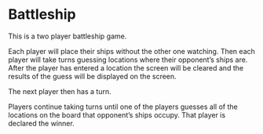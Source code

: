 # Battleship
This is a two player battleship game.

Each player will place their ships without the other one watching. Then each player will take turns guessing locations where their opponent’s ships are. After the player has entered a location the screen will be cleared and the results of the guess will be displayed on the screen.

The next player then has a turn.

Players continue taking turns until one of the players guesses all of the locations on the board that opponent’s ships occupy. That player is declared the winner.
